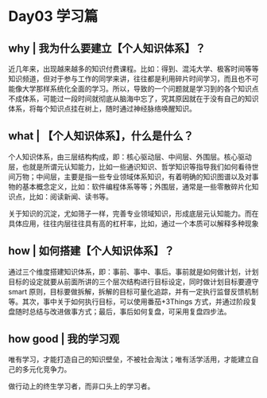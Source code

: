 # Day03 学习篇

## why | 我为什么要建立【个人知识体系】？

近几年来，出现越来越多的知识付费课程。比如：得到、混沌大学、极客时间等等知识频道，但对于参与工作的同学来讲，往往都是利用碎片时间学习，而且也不可能像大学那样系统化全面的学习。所以，导致的一个问题就是学习到的各个知识点不成体系，可能过一段时间就彻底从脑海中忘了，究其原因就在于没有自己的知识体系，将每个知识点挂在树上，随时通过神经脉络唤醒知识。

## what | 【个人知识体系】，什么是什么？

个人知识体系，由三层结构构成，即：核心驱动层、中间层、外围层。核心驱动层，也就是所谓元认知能力，比如一些通识知识、哲学知识等指导我们如何看待世间万物；中间层，主要是指一些专业领域体系知识，有着明确的知识图谱以及对事物的基本概念定义，比如：软件编程体系等等；外围层，通常是一些零散碎片化知识点，比如：阅读新闻、读书等。

关于知识的沉淀，尤如筛子一样，完善专业领域知识，形成底层元认知能力。而在具体应用，往往内层往往具有高的杠杆率，比如，通过一个本质可以解释多种现象

## how | 如何搭建【个人知识体系】？

通过三个维度搭建知识体系，即：事前、事中、事后。事前就是如何做计划，计划目标的设定就要从前面所讲的三个层次结构进行目标设定，同时做计划目标要遵守 smart 原则，目标要做拆解，拆解的目标可量化追踪，并有一定执行监督反馈机制等。其次，事中关于如何执行目标，可以使用番茄+3Things 方式，并通过阶段复盘随时总结与改进做事方式；最后，事后如何复盘，可采用复盘四步法。

## how good | 我的学习观

唯有学习，才能打造自己的知识壁垒，不被社会淘汰；唯有活学活用，才能建立自己的多元化竞争力。

做行动上的终生学习者，而非口头上的学习者。
